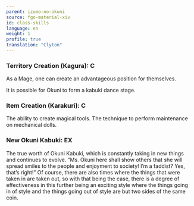 ```yaml
---
parent: izumo-no-okuni
source: fgo-material-xiv
id: class-skills
language: en
weight: 1
profile: true
translation: "Clyton"
---
```


### Territory Creation (Kagura): C

As a Mage, one can create an advantageous position for themselves.

It is possible for Okuni to form a kabuki dance stage.

### Item Creation (Karakuri): C

The ability to create magical tools. The technique to perform maintenance on mechanical dolls.

### New Okuni Kabuki: EX

The true worth of Okuni Kabuki, which is constantly taking in new things and continues to evolve.
“Ms. Okuni here shall show others that she will spread smiles to the people and enjoyment to society! I’m a faddist? Yes, that’s right!”
Of course, there are also times where the things that were taken in are taken out, so with that being the case, there is a degree of effectiveness in this further being an exciting style where the things going in of style and the things going out of style are but two sides of the same coin.
